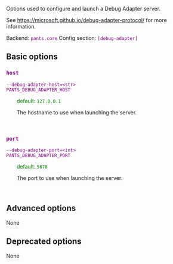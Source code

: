 
Options used to configure and launch a Debug Adapter server.

See https://microsoft.github.io/debug-adapter-protocol/ for more information.

Backend: <span style="color: purple"><code>pants.core</code></span>
Config section: <span style="color: purple"><code>[debug-adapter]</code></span>

## Basic options

<div style="color: purple">

### `host`

  <code>--debug-adapter-host=&lt;str&gt;</code><br>
  <code>PANTS_DEBUG_ADAPTER_HOST</code><br>
</div>
<div style="padding-left: 2em;">
<span style="color: green">default: <code>127.0.0.1</code></span>

<br>

The hostname to use when launching the server.
</div>
<br>

<div style="color: purple">

### `port`

  <code>--debug-adapter-port=&lt;int&gt;</code><br>
  <code>PANTS_DEBUG_ADAPTER_PORT</code><br>
</div>
<div style="padding-left: 2em;">
<span style="color: green">default: <code>5678</code></span>

<br>

The port to use when launching the server.
</div>
<br>


## Advanced options

None

## Deprecated options

None


